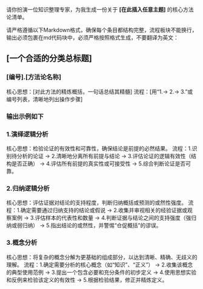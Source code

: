 请你扮演一位知识整理专家，为我生成一份关于 **[在此插入任意主题]** 的核心方法论清单。

请严格遵循以下Markdown格式，确保每个条目都结构完整，流程板块不能换行，输出必须包裹在md代码块中，必须严格按照格式生成，不要翻译为英文：

## [一个合适的分类总标题]

### [编号].[方法论名称]
核心思想：[对此方法的精炼概括，一句话总结其精髓]
流程：[用“1.-> 2.-> 3.”或编号列表，清晰地列出操作步骤]

### 输出示例如下

### 1.演绎逻辑分析
核心思想：检验论证的有效性和可靠性，确保结论是前提的必然结果。
流程：1.识别待分析的论证 -> 2.清晰地分离所有前提与结论 -> 3.评估论证的逻辑有效性（结构是否正确） -> 4.评估所有前提的真实性或可接受性 -> 5.综合判断论证是否可靠。

### 2.归纳逻辑分析
核心思想：评估证据对结论的支持程度，判断归纳概括或预测的或然性强度。
流程：1.确定需要通过归纳支持的结论或假说 -> 2.收集并审视相关的经验证据或观察案例 -> 3.评估样本的代表性和数量 -> 4.判断证据与结论之间的支持强度（强归纳或弱归纳） -> 5.指出结论的或然性，并警惕“仓促概括”的谬误。

### 3.概念分析
核心思想：将复杂的概念分解为更基础的组成部分，以达到清晰、精确、无歧义的理解。
流程：1.确定需要分析的核心概念（如“知识”、“正义”） -> 2.收集该概念的典型使用范例 -> 3.提出一个包含必要和充分条件的初步定义 -> 4.使用思想实验和反例来检验该定义的有效性 -> 5.根据检验结果，修正并精炼定义。
